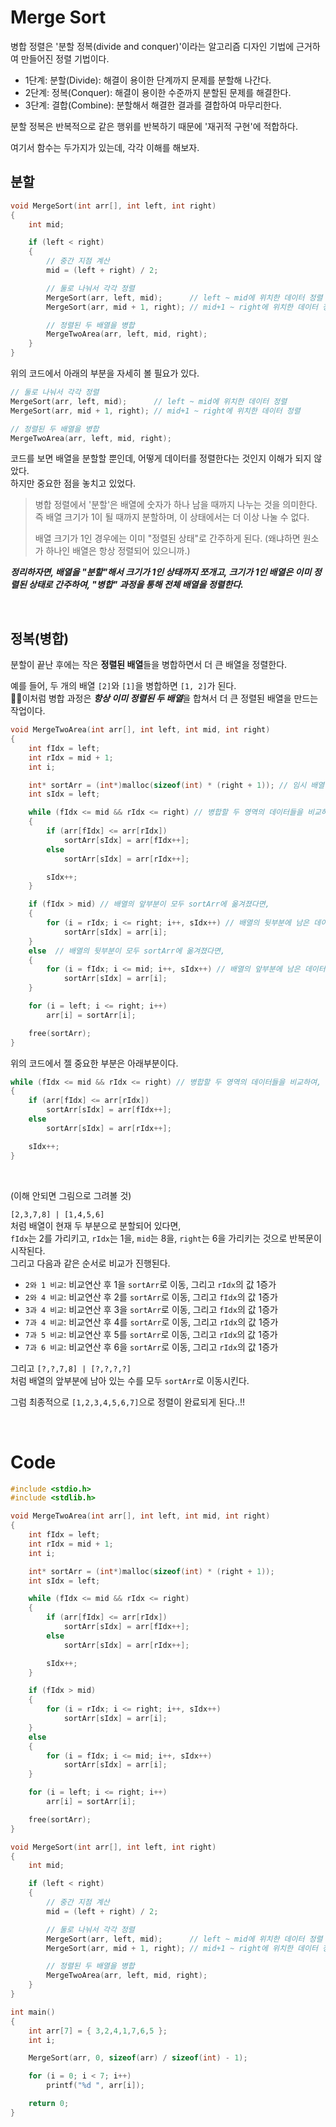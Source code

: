 # Merge Sort
병합 정렬은 '분할 정복(divide and conquer)'이라는 알고리즘 디자인 기법에 근거하여 만들어진 정렬 기법이다.

* 1단계: 분할(Divide): 해결이 용이한 단계까지 문제를 분할해 나간다.
* 2단계: 정복(Conquer): 해결이 용이한 수준까지 분할된 문제를 해결한다.
* 3단계: 결합(Combine): 분할해서 해결한 결과를 결합하여 마무리한다.

분할 정복은 반복적으로 같은 행위를 반복하기 때문에 '재귀적 구현'에 적합하다.

여기서 함수는 두가지가 있는데, 각각 이해를 해보자.

## 분할
```c
void MergeSort(int arr[], int left, int right)
{
	int mid;

	if (left < right)
	{
		// 중간 지점 계산
		mid = (left + right) / 2;

		// 둘로 나눠서 각각 정렬
		MergeSort(arr, left, mid);      // left ~ mid에 위치한 데이터 정렬
		MergeSort(arr, mid + 1, right); // mid+1 ~ right에 위치한 데이터 정렬

		// 정렬된 두 배열을 병합
		MergeTwoArea(arr, left, mid, right);
	}
}
```

위의 코드에서 아래의 부분을 자세히 볼 필요가 있다.

```c
// 둘로 나눠서 각각 정렬
MergeSort(arr, left, mid);      // left ~ mid에 위치한 데이터 정렬
MergeSort(arr, mid + 1, right); // mid+1 ~ right에 위치한 데이터 정렬

// 정렬된 두 배열을 병합
MergeTwoArea(arr, left, mid, right);
```

코드를 보면 배열을 분할할 뿐인데, 어떻게 데이터를 정렬한다는 것인지 이해가 되지 않았다.   
하지만 중요한 점을 놓치고 있었다.  


> 병합 정렬에서 '분할'은 배열에 숫자가 하나 남을 때까지 나누는 것을 의미한다.   
> 즉 배열 크기가 1이 될 때까지 분할하며, 이 상태에서는 더 이상 나눌 수 없다.
>    
> 배열 크기가 1인 경우에는 이미 "정렬된 상태"로 간주하게 된다. (왜냐하면 원소가 하나인 배열은 항상 정렬되어 있으니까.)


***정리하자면, 배열을 "분할"해서 크기가 1인 상태까지 쪼개고, 크기가 1인 배열은 이미 정렬된 상태로 간주하여, "병합" 과정을 통해 전체 배열을 정렬한다.***

<br>

## 정복(병합)
분할이 끝난 후에는 작은 **정렬된 배열**들을 병합하면서 더 큰 배열을 정렬한다.

예를 들어, 두 개의 배열 `[2]`와 `[1]`을 병합하면 `[1, 2]`가 된다.   
🎈🎈이처럼 병합 과정은 ***항상 이미 정렬된 두 배열***을 합쳐서 더 큰 정렬된 배열을 만드는 작업이다.

```c
void MergeTwoArea(int arr[], int left, int mid, int right)
{
	int fIdx = left;
	int rIdx = mid + 1;
	int i;

	int* sortArr = (int*)malloc(sizeof(int) * (right + 1)); // 임시 배열 생성
	int sIdx = left;

	while (fIdx <= mid && rIdx <= right) // 병합할 두 영역의 데이터들을 비교하여, 정렬순서대로 sortArr에 하나씩 옮겨 담는다.
	{
		if (arr[fIdx] <= arr[rIdx])
			sortArr[sIdx] = arr[fIdx++];
		else
			sortArr[sIdx] = arr[rIdx++];

		sIdx++;
	}

	if (fIdx > mid) // 배열의 앞부분이 모두 sortArr에 옮겨졌다면,
	{
		for (i = rIdx; i <= right; i++, sIdx++) // 배열의 뒷부분에 남은 데이터들을 sortArr에 그대로 옮긴다.
			sortArr[sIdx] = arr[i];
	}
	else  // 배열의 뒷부분이 모두 sortArr에 옮겨졌다면,
	{
		for (i = fIdx; i <= mid; i++, sIdx++) // 배열의 앞부분에 남은 데이터들을 sortArr에 그대로 옮긴다.
			sortArr[sIdx] = arr[i];
	}

	for (i = left; i <= right; i++)
		arr[i] = sortArr[i];

	free(sortArr);
}
```

위의 코드에서 젤 중요한 부분은 아래부분이다.
```c
while (fIdx <= mid && rIdx <= right) // 병합할 두 영역의 데이터들을 비교하여, 정렬순서대로 sortArr에 하나씩 옮겨 담는다.
{
	if (arr[fIdx] <= arr[rIdx])
		sortArr[sIdx] = arr[fIdx++];
	else
		sortArr[sIdx] = arr[rIdx++];

	sIdx++;
}
```
<br>

(이해 안되면 그림으로 그려볼 것)  

`[2,3,7,8] | [1,4,5,6]`   
처럼 배열이 현재 두 부분으로 분할되어 있다면,     
`fIdx`는 2를 가리키고, `rIdx`는 1을, `mid`는 8을, `right`는 6을 가리키는 것으로 반복문이 시작된다.   
그리고 다음과 같은 순서로 비교가 진행된다.

* `2와 1 비교`: 비교연산 후 1을 `sortArr`로 이동, 그리고 `rIdx`의 값 1증가
* `2와 4 비교`: 비교연산 후 2를 `sortArr`로 이동, 그리고 `fIdx`의 값 1증가
* `3과 4 비교`: 비교연산 후 3을 `sortArr`로 이동, 그리고 `fIdx`의 값 1증가
* `7과 4 비교`: 비교연산 후 4를 `sortArr`로 이동, 그리고 `rIdx`의 값 1증가
* `7과 5 비교`: 비교연산 후 5를 `sortArr`로 이동, 그리고 `rIdx`의 값 1증가
* `7과 6 비교`: 비교연산 후 6을 `sortArr`로 이동, 그리고 `rIdx`의 값 1증가

그리고 `[?,?,7,8] | [?,?,?,?]`   
처럼 배열의 앞부분에 남아 있는 수를 모두 `sortArr`로 이동시킨다.

그럼 최종적으로 `[1,2,3,4,5,6,7]`으로 정렬이 완료되게 된다..!!

<br>

# Code
```c
#include <stdio.h>
#include <stdlib.h>

void MergeTwoArea(int arr[], int left, int mid, int right)
{
	int fIdx = left;
	int rIdx = mid + 1;
	int i;

	int* sortArr = (int*)malloc(sizeof(int) * (right + 1));
	int sIdx = left;

	while (fIdx <= mid && rIdx <= right)
	{
		if (arr[fIdx] <= arr[rIdx])
			sortArr[sIdx] = arr[fIdx++];
		else
			sortArr[sIdx] = arr[rIdx++];

		sIdx++;
	}

	if (fIdx > mid)
	{
		for (i = rIdx; i <= right; i++, sIdx++)
			sortArr[sIdx] = arr[i];
	}
	else
	{
		for (i = fIdx; i <= mid; i++, sIdx++)
			sortArr[sIdx] = arr[i];
	}

	for (i = left; i <= right; i++)
		arr[i] = sortArr[i];

	free(sortArr);
}

void MergeSort(int arr[], int left, int right)
{
	int mid;

	if (left < right)
	{
		// 중간 지점 계산
		mid = (left + right) / 2;

		// 둘로 나눠서 각각 정렬
		MergeSort(arr, left, mid);      // left ~ mid에 위치한 데이터 정렬
		MergeSort(arr, mid + 1, right); // mid+1 ~ right에 위치한 데이터 정렬

		// 정렬된 두 배열을 병합
		MergeTwoArea(arr, left, mid, right);
	}
}

int main()
{
	int arr[7] = { 3,2,4,1,7,6,5 };
	int i;

	MergeSort(arr, 0, sizeof(arr) / sizeof(int) - 1);

	for (i = 0; i < 7; i++)
		printf("%d ", arr[i]);

	return 0;
}
```
